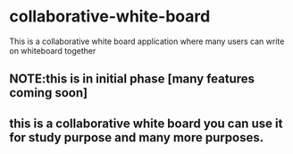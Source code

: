 # collaborative-white-board
This is a collaborative white board application where many users can write on whiteboard together

## NOTE:this is in initial phase [many features coming soon]
## this is a collaborative white board you can use it for study purpose and many more purposes.

